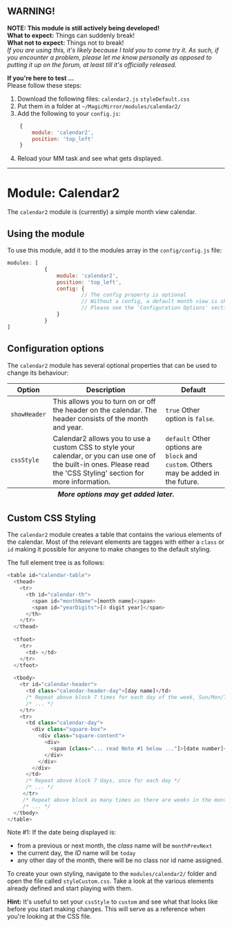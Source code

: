 ## WARNING!

**NOTE: This module is still actively being developed!**<br />
**What to expect:** Things can suddenly break!<br />
**What not to expect:** Things not to break!<br />
*If you are using this, it's likely because I told you to come try it. As such, if you
encounter a problem, please let me know personally as opposed to putting it up on the
forum, at least till it's officially released.*

**If you're here to test ...**<br />
Please follow these steps:<br />
1. Download the following files:
   <code>calendar2.js</code>
   <code>styleDefault.css</code>
2. Put them in a folder at <code>~/MagicMirror/modules/calendar2/</code>
3. Add the following to your `config.js`:

````javascript
	{
		module: 'calendar2',
		position: 'top_left'
	}
````

4. Reload your MM task and see what gets displayed.
	
---
# Module: Calendar2

The `calendar2` module is (currently) a simple month view calendar.

## Using the module
To use this module, add it to the modules array in the `config/config.js` file:
````javascript
modules: [
			{
				module: 'calendar2',
				position: 'top_left',
				config: {
						// The config property is optional
						// Without a config, a default month view is shown
						// Please see the 'Configuration Options' section for more information
				}
			}
]
````

## Configuration options
The `calendar2` module has several optional properties that can be used to change its behaviour:

<table>
	<thead>
		<tr>
			<th>Option</th>
			<th>Description</th>
			<th>Default</th>
		</tr>
	</thead>
	<tfoot>
		<tr>
			<th colspan="3"><em>More options may get added later.</em></th>
		</tr>
	</tfoot>
	<tbody>
		<tr>
			<td><code>showHeader</code></td>
			<td>This allows you to turn on or off the header on the calendar.
			    The header consists of the month and year.</td>
			<td><code>true</code> Other option is <code>false</code>.</td>
		</tr>
		<tr>
			<td><code>cssStyle</code></td>
			<td>Calendar2 allows you to use a custom CSS to style your calendar, or
			    you can use one of the built-in ones. Please read the 'CSS Styling'
				section for more information.</td>
			<td><code>default</code> Other options are <code>block</code> and <code>custom</code>. Others
			    may be added in the future.</td>
		</tr>
	</tbody>
</table>

## Custom CSS Styling
The `calendar2` module creates a table that contains the various elements of the calendar. Most of
the relevant elements are tagges with either a <code>class</code> or <code>id</code> making it possible
for anyone to make changes to the default styling.

The full element tree is as follows:
````javascript
<table id="calendar-table">
  <thead>
    <tr>
	  <th id="calendar-th">
	    <span id="monthName">[month name]</span>
		<span id="yearDigits">[4 digit year]</span>
	  </th>
	</tr>
  </thead>
  
  <tfoot>
    <tr>
	  <td> </td>
	</tr>
  </tfoot>
  
  <tbody>
    <tr id="calendar-header">
	  <td class="calendar-header-day">[day name]</td>
	  /* Repeat above block 7 times for each day of the week, Sun/Mon/Tue/etc. */
	  /* ... */
	</tr>
	<tr>
	  <td class="calendar-day">
	    <div class="square-box">
		  <div class="square-content">
		    <div>
			  <span [class="... read Note #1 below ..."]>[date number]</span>
			</div>
		  </div>
		</div>
	  </td>
	  /* Repeat above block 7 days, once for each day */
	  /* ... */
	 </tr>
	 /* Repeat above block as many times as there are weeks in the month */
	 /* ... */
  </tbody>
</table>
````

Note #1:
If the date being displayed is:
- from a previous or next month, the *class* name will be <code>monthPrevNext</code>
- the current day, the *ID* name will be <code>today</code>
- any other day of the month, there will be no class nor id name assigned.

To create your own styling, navigate to the `modules/calendar2/` folder and open the file called
<code>styleCustom.css</code>. Take a look at the various elements already defined and start
playing with them.

**Hint:** It's useful to set your <code>cssStyle</code> to <code>custom</code> and see what that
looks like before you start making changes. This will serve as a reference when you're looking at
the CSS file.
